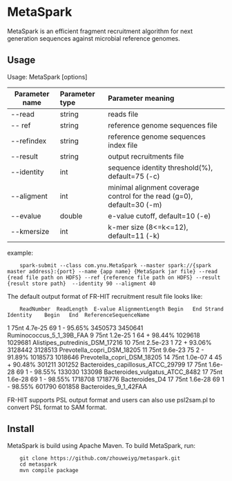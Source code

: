 MetaSpark
===========
MetaSpark is an efficient fragment recruitment algorithm for next generation sequences against microbial reference genomes.


Usage
-----

Usage:   MetaSpark [options]

| Parameter name | Parameter type | Parameter meaning |
| ----- | :---- | :----- |
| --read |string	| reads file |
| -- ref | 	string |	reference genome sequences file |
| --refindex |	string |	reference genome sequences index file |
| --result | 	string |	output recruitments file |
| --identity |	int | 	sequence identity threshold(%), default=75 (-c) |
| --aligment |	int |	minimal alignment coverage control for the read (g=0), default=30 (-m) |
| --evalue | 	double |	e-value cutoff, default=10 (-e) |
| --kmersize |	int |	k-mer size (8<=k<=12), default=11 (-k) |


example:

        spark-submit --class com.ynu.MetaSpark --master spark://{spark master address}:{port} --name {app name} {MetaSpark jar file} --read {read file path on HDFS} --ref {reference file path on HDFS} --result {result store path}  --identity 90 --aligment 40


The default output format of FR-HIT recruitment result file looks like:

        ReadNumber	ReadLength	E-value	AlignmentLength	Begin	End	Strand	Identity	Begin	End  ReferenceSequenceName

1	75nt	4.7e-25	69	1	-	95.65%	3450573	3450641	Ruminococcus_5_1_39B_FAA
9	75nt	1.2e-25	1	64	+	98.44%	1029618	1029681	Alistipes_putredinis_DSM_17216
10	75nt	2.5e-23	1	72	+	93.06%	3128442	3128513	Prevotella_copri_DSM_18205
11	75nt	9.6e-23	75	2	-	91.89%	1018573	1018646	Prevotella_copri_DSM_18205
14	75nt	1.0e-07	4	45	+	90.48%	301211	301252	Bacteroides_capillosus_ATCC_29799
17	75nt	1.6e-28	69	1	-	98.55%	133030	133098	Bacteroides_vulgatus_ATCC_8482
17	75nt	1.6e-28	69	1	-	98.55%	1718708	1718776	Bacteroides_D4
17	75nt	1.6e-28	69	1	-	98.55%	601790	601858	Bacteroides_9_1_42FAA

FR-HIT supports PSL output format and users can also use psl2sam.pl to convert PSL format to SAM format.

Install
--------

MetaSpark is build using Apache Maven. To build MetaSpark, run:

        git clone https://github.com/zhouweiyg/metaspark.git
        cd metaspark
        mvn compile package




